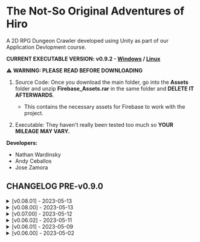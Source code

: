 # The Not-So Original Adventures of Hiro

A 2D RPG Dungeon Crawler developed using Unity as part of our Application Devlopment course.

**CURRENT EXECUTABLE VERSION: v0.9.2 - [Windows](https://drive.google.com/file/d/1Se9CeDS_H-lswOA8KFVcIZZKkilR2ufT/view?usp=sharing) / [Linux](https://drive.google.com/file/d/1e7hZEMyQTmejHhekbNvNPM9PIbDDeqYa/view?usp=sharing)**

⚠️ **WARNING: PLEASE READ BEFORE DOWNLOADING**

1.  Source Code: Once you download the main folder, go into the **Assets** folder and unzip **Firebase_Assets.rar** in the same folder and **DELETE IT AFTERWARDS**.

    - This contains the necessary assets for Firebase to work with the project.

2.   Executable: They haven't really been tested too much so **YOUR MILEAGE MAY VARY.**

**Developers:**

- Nathan Wardinsky
- Andy Ceballos
- Jose Zamora

## CHANGELOG PRE-v0.9.0

<details>
   <summary> [v0.08.01] - 2023-05-13  </summary> <br />

**Added:**

- Switched folders over from v0.07 to v0.08 <br />

</details>

<details>
   <summary> [v0.08.00] - 2023-05-13  </summary> <br />

**Added:**

- Room generation has been added: STILL IN DEVELOPMENT <br />

</details>

<details>
   <summary> [v0.07.00] - 2023-05-12  </summary> <br />

**Added:**

- Health potions: drop whenever an enemy is killed <br />

</details>

<details>
   <summary> [v0.06.02] - 2023-05-11  </summary> <br />

**Added:**

- Testing how changes are saved/merged with Github Desktop (: <br />

</details>

<details>
   <summary> [v0.06.01] - 2023-05-09  </summary> <br />

**Added:**

- Minor changes to to README file <br />

</details>

<details>
   <summary> [v0.06.00] - 2023-05-02  </summary> <br />

**Added:**

- Main game folder w/ necessary assets, scripts, etc

:bug: **KNOWN BUGS TO WORK ON**

1.  Killing an enemy with the sword equipped causes more loot to drop than it should

2.  Wall colliders work with the player, but not with the enemies (likely due to RigidBody2D complications)

3.  Animations on the enemy are a bit wonky, mostly due to the animation trigger points occasionally overriding themselves

4.  When walking, the player seems to jitter, causing the walking animation to become blurry
</details>
